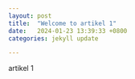 ```yaml
---
layout: post
title:  "Welcome to artikel 1"
date:   2024-01-23 13:39:33 +0800
categories: jekyll update

---
```


artikel 1
